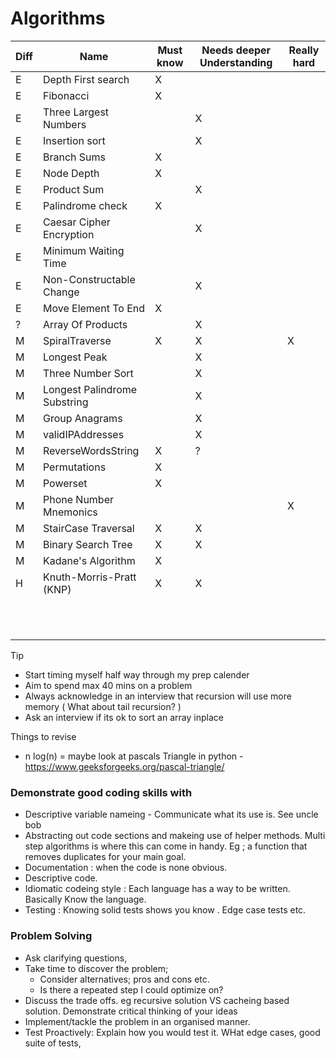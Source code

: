 # Algorithms

| Diff | Name | Must know | Needs deeper Understanding | Really hard |
|-|-|-|-|-|
| E | Depth First search | X |  |  |
| E | Fibonacci | X |  |  |
| E | Three Largest Numbers |  | X |  |
| E | Insertion sort|  | X |  |
| E | Branch Sums | X  |  |  |
| E | Node Depth | X  |  |  |
| E | Product Sum|  | X |  |
| E | Palindrome check | X |  |  |
| E | Caesar Cipher Encryption |  | X |  |
| E | Minimum Waiting Time |  |  |  |
| E | Non-Constructable Change |  | X |  |
| E | Move Element To End | X |  |  |
| ? | Array Of Products |  | X |  |
| M | SpiralTraverse | X | X | X |
| M | Longest Peak |  | X |  |
| M | Three Number Sort |  | X |  |
| M | Longest Palindrome Substring |  | X |  |
| M | Group Anagrams |  | X |  |
| M | validIPAddresses  |  | X |  |
| M | ReverseWordsString | X | ? |  |
| M | Permutations | X |  |  |
| M | Powerset | X |  |  |
| M | Phone Number Mnemonics |  |  | X |
| M | StairCase Traversal | X | X |  |
| M | Binary Search Tree | X | X |  |
| M | Kadane's Algorithm | X |  |  |
| H | Knuth-Morris-Pratt (KNP) | X | X |  |
|  |  |  |  |  |
|  |  |  |  |  |
|  |  |  |  |  |
|  |  |  |  |  |
|  |  |  |  |  |
|  |  |  |  |  |
|  |  |  |  |  |
|  |  |  |  |  |
|  |  |  |  |  |
|  |  |  |  |  |
|  |  |  |  |  |

Tip 
- Start timing myself half way through my prep calender
- Aim to spend max 40 mins on a problem
- Always acknowledge in an interview that recursion will use more memory ( What about tail recursion? )
- Ask an interview if its ok to sort an array inplace


Things to revise
- n log(n)
= maybe look at pascals Triangle in python - https://www.geeksforgeeks.org/pascal-triangle/


### Demonstrate good coding skills with 
- Descriptive variable nameing - Communicate what its use is. See uncle bob 
- Abstracting out code sections and makeing use of helper methods. Multi step algorithms is where this can come in handy. Eg ; a function that removes duplicates for your main goal. 
- Documentation : when the code is none obvious. 
- Descriptive code. 
- Idiomatic codeing style : Each language has a way to be written. Basically Know the language. 
- Testing : Knowing solid tests shows you know . Edge case tests etc. 

### Problem Solving
- Ask clarifying questions, 
- Take time to discover the problem; 
  - Consider alternatives; pros and cons etc.
  - Is there a repeated step I could optimize on?
- Discuss the trade offs. eg recursive solution VS cacheing based solution. Demonstrate critical thinking of your ideas
- Implement/tackle the problem in an organised manner.
- Test Proactively: Explain how you would test it. WHat edge cases, good suite of tests, 